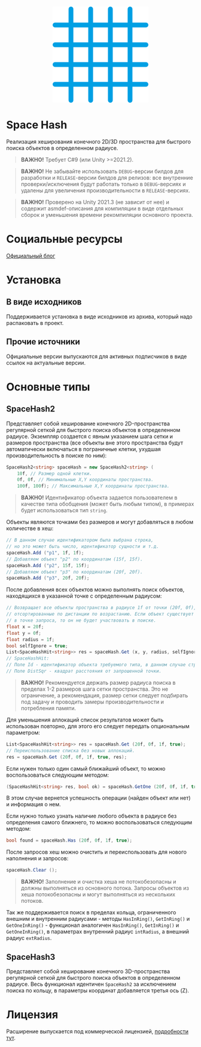 <p align="center">
    <img src="./logo.png" alt="Logo">
</p>

# Space Hash
Реализация хеширования конечного 2D/3D пространства для быстрого поиска объектов в определенном радиусе.

> **ВАЖНО!** Требует C#9 (или Unity >=2021.2).

> **ВАЖНО!** Не забывайте использовать `DEBUG`-версии билдов для разработки и `RELEASE`-версии билдов для релизов: все внутренние проверки/исключения будут работать только в `DEBUG`-версиях и удалены для увеличения производительности в `RELEASE`-версиях.

> **ВАЖНО!** Проверено на Unity 2021.3 (не зависит от нее) и содержит asmdef-описания для компиляции в виде отдельных сборок и уменьшения времени рекомпиляции основного проекта.


# Социальные ресурсы
[Официальный блог](https://leopotam.com)


# Установка


## В виде исходников
Поддерживается установка в виде исходников из архива, который надо распаковать в проект.


## Прочие источники
Официальные версии выпускаются для активных подписчиков в виде ссылок на актуальные версии.


# Основные типы 


## SpaceHash2
Представляет собой хеширование конечного 2D-пространства регулярной сеткой для быстрого поиска объектов в определенном радиусе.
Экземпляр создается с явным указанием шага сетки и размеров пространства (все объекты вне этого пространства будут автоматически включаться в пограничные клетки, ухудшая производительность в поиске по ним):
```c#
SpaceHash2<string> spaceHash = new SpaceHash2<string> (
    10f, // Размер одной клетки.
    0f, 0f, // Минимальные X,Y координаты пространства.
    100f, 100f); // Максимальные X,Y координаты пространства.
```

> **ВАЖНО!** Идентификатор объекта задается пользователем в качестве типа обобщения (может быть любым типом), в примерах будет использоваться тип `string`.

Объекты являются точками без размеров и могут добавляться в любом количестве в хеш:
```c#
// В данном случае идентификатором была выбрана строка,
// но это может быть число, идентификатор сущности и т.д.
spaceHash.Add ("p1", 1f, 1f);
// Добавляем объект "p2" по координатам (15f, 15f).
spaceHash.Add ("p2", 15f, 15f);
// Добавляем объект "p3" по координатам (20f, 20f).
spaceHash.Add ("p3", 20f, 20f);
```

После добавления всех объектов можно выполнять поиск объектов, находящихся в указанной точке с определенным радиусом:
```c#
// Возвращает все объекты пространства в радиусе 1f от точки (20f, 0f),
// отсортированные по дистанции по возрастанию. Если объект существует
// в точке запроса, то он не будет участвовать в поиске.
float x = 20f;
float y = 0f;
float radius = 1f;
bool selfIgnore = true;
List<SpaceHashHit<string>> res = spaceHash.Get (x, y, radius, selfIgnore);
// SpaceHashHit:
// Поле Id - идентификатор объекта требуемого типа, в данном случае строка.
// Поле DistSqr - квадрат расстояния от запрошенной точки.
```
> **ВАЖНО!** Рекомендуется держать размер радиуса поиска в пределах 1-2 размеров шага сетки пространства. Это не ограничение, а рекомендация, размер сетки следует подбирать под задачу и проводить замеры производительности и потребления памяти.

Для уменьшения аллокаций список результатов может быть использован повторно, для этого его следует передать опциональным параметром:
```c#
List<SpaceHashHit<string>> res = spaceHash.Get (20f, 0f, 1f, true);
// Переиспользование списка без новых аллокаций.
res = spaceHash.Get (20f, 0f, 1f, true, res);
```

Если нужен только один самый ближайший объект, то можно воспользоваться следующим методом:
```c#
(SpaceHashHit<string> res, bool ok) = spaceHash.GetOne (20f, 0f, 1f, true);
```
В этом случае вернется успешность операции (найден объект или нет) и информация о нем.

Если нужно только узнать наличие любого объекта в радиусе без определения самого ближнего, то можно воспользоваться следующим методом:
```c#
bool found = spaceHash.Has (20f, 0f, 1f, true);
```

После запросов хеш можно очистить и переиспользовать для нового наполнения и запросов:
```c#
spaceHash.Clear ();
```

> **ВАЖНО!** Заполнение и очистка хеша не потокобезопасны и должны выполняться из основного потока. Запросы объектов из хеша потокобезопасны и могут выполняться из нескольких потоков.

Так же поддерживается поиск в пределах кольца, ограниченного внешним и внутренним радиусами - методы `HasInRing()`, `GetInRing()` и `GetOneInRing()` - функционал аналогичен `HasInRing()`, `GetInRing()` и `GetOneInRing()`, в параметрах внутренний радиус `intRadius`, а внешний радиус `extRadius`.


## SpaceHash3
Представляет собой хеширование конечного 3D-пространства регулярной сеткой для быстрого поиска объектов в определенном радиусе.
Весь функционал идентичен `SpaceHash2` за исключением поиска по кольцу, в параметры координат добавляется третья ось (Z).


# Лицензия
Расширение выпускается под коммерческой лицензией, [подробности тут](./LICENSE.md).
